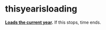 # thisyearisloading
**[Loads the current year](https://swoodipto.github.io/thisyearisloading).** If this stops, time ends.
